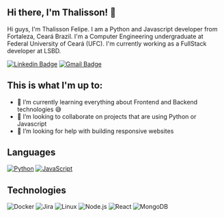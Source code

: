## Hi there, I'm Thalisson! 👋

Hi guys, I'm Thalisson Felipe. I am a Python and Javascript developer from Fortaleza, Ceará Brazil. I'm a Computer Engineering undergraduate at Federal University of Ceará (UFC). I'm currently working as a FullStack developer at LSBD.

[![Linkedin Badge](https://img.shields.io/badge/-LinkedIn-0077B5?style=flat-square&logo=LinkedIn&logoColor=white)](https://www.linkedin.com/in/thalissonfelipe/)
[![Gmail Badge](https://img.shields.io/badge/-Gmail-D14836?style=flat-square&logo=Gmail&logoColor=white)](mailto:thalissonlipe7@gmail.com)

## This is what I'm up to:
- 🌱 I’m currently learning everything about Frontend and Backend technologies 😅
- 👯 I’m looking to collaborate on projects that are using Python or Javascript
- 🤔 I’m looking for help with building responsive websites

## Languages

[![Python](https://img.shields.io/badge/-Python-fff?&logo=python)](https://github.com/thalissonfelipe?tab=repositories&q=&type=&language=python)
[![JavaScript](https://img.shields.io/badge/-JavaScript-fff?&logo=JavaScript&logoColor=ddc508)](https://github.com/thalissonfelipe?tab=repositories&q=&type=&language=javascript)

## Technologies

![Docker](https://img.shields.io/badge/-Docker-fff?&logo=Docker)
![Jira](https://img.shields.io/badge/-Jira-fff?&logo=jira-software&logoColor=0052CC)
![Linux](https://img.shields.io/badge/-Linux-fff?&logo=linux&logoColor=000)
![Node.js](https://img.shields.io/badge/-Node.js-fff?&logo=node.js)
![React](https://img.shields.io/badge/-React-fff?&logo=React)
![MongoDB](https://img.shields.io/badge/-MongoDB-333333?style=flat&logo=mongodb)
